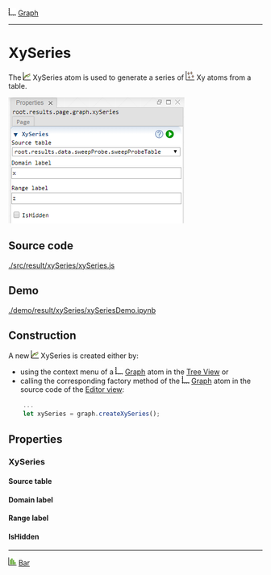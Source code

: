 ![](../../../../icons/graph.png) [Graph](../graph/graph.md)

----

# XySeries

The ![](../../../../icons/xySeries.png) XySeries atom is used to generate a series of ![](../../../../icons/xy.png) Xy atoms from a table.<br>

<img src="../../../images/xySeries.png">

## Source code

[./src/result/xySeries/xySeries.js](../../../../src/result/xySeries/xySeries.js)

## Demo

[./demo/result/xySeries/xySeriesDemo.ipynb](../../../../demo/result/xySeries/xySeriesDemo.ipynb)

## Construction
		
A new ![](../../../../icons/xySeries.png) XySeries is created either by: 

* using the context menu of a ![](../../../../icons/graph.png) [Graph](../graph/graph.md) atom in the [Tree View](../../../views/treeView.md) or
* calling the corresponding factory method of the ![](../../../../icons/graph.png) [Graph](../graph/graph.md) atom in the source code of the [Editor view](../../../views/editorView.md):

```javascript
    ...
    let xySeries = graph.createXySeries();	
```

## Properties

### XySeries

#### Source table

#### Domain label

#### Range label

#### IsHidden

----

![](../../../../icons/bar.png) [Bar](../bar/bar.md)

